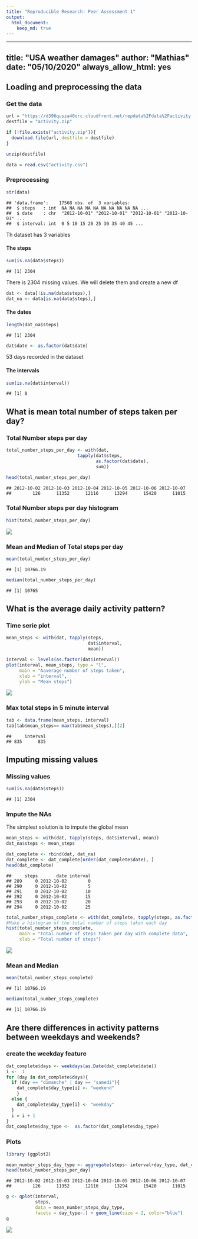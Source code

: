 ```yaml
---
title: "Reproducible Research: Peer Assessment 1"
output: 
  html_document:
    keep_md: true
---
```

---
title: "USA weather damages"
author: "Mathias"
date: "05/10/2020"
always_allow_html: yes
---

## Loading and preprocessing the data

### Get the data

```r
url = "https://d396qusza40orc.cloudfront.net/repdata%2Fdata%2Factivity.zip"
destfile = "activity.zip"

if (!file.exists("activity.zip")){
  download.file(url, destfile = destfile)
}

unzip(destfile)

data = read.csv("activity.csv")
```

### Preprocessing


```r
str(data)
```

```
## 'data.frame':	17568 obs. of  3 variables:
##  $ steps   : int  NA NA NA NA NA NA NA NA NA NA ...
##  $ date    : chr  "2012-10-01" "2012-10-01" "2012-10-01" "2012-10-01" ...
##  $ interval: int  0 5 10 15 20 25 30 35 40 45 ...
```
Th dataset has 3 variables

#### The steps

```r
sum(is.na(data$steps))
```

```
## [1] 2304
```
There is 2304 missing values. We will delete them and create a new df

```r
dat <- data[!is.na(data$steps),]
dat_na <- data[is.na(data$steps),]
```

#### The dates

```r
length(dat_na$steps)
```

```
## [1] 2304
```

```r
dat$date <- as.factor(dat$date)
```

53 days recorded in the dataset

#### The intervals

```r
sum(is.na(dat$interval))
```

```
## [1] 0
```


## What is mean total number of steps taken per day?

### Total Number steps per day

```r
total_number_steps_per_day <- with(dat,
                           tapply(dat$steps,
                                  as.factor(dat$date),
                                  sum))

head(total_number_steps_per_day)
```

```
## 2012-10-02 2012-10-03 2012-10-04 2012-10-05 2012-10-06 2012-10-07 
##        126      11352      12116      13294      15420      11015
```

### Total Number steps per day histogram

```r
hist(total_number_steps_per_day)
```

![](PA1_template_files/figure-html/unnamed-chunk-9-1.png)<!-- -->
### Mean and Median of Total steps per day

```r
mean(total_number_steps_per_day)
```

```
## [1] 10766.19
```

```r
median(total_number_steps_per_day)
```

```
## [1] 10765
```

## What is the average daily activity pattern?

### Time serie plot

```r
mean_steps <- with(dat, tapply(steps,
                               dat$interval,
                               mean))

interval <- levels(as.factor(dat$interval))
plot(interval, mean_steps, type = "l",
     main = "Aaverage number of steps taken",
     xlab = "interval",
     ylab = "Mean steps")
```

![](PA1_template_files/figure-html/unnamed-chunk-11-1.png)<!-- -->

### Max total steps in 5 minute interval

```r
tab <- data.frame(mean_steps, interval)
tab[tab$mean_steps== max(tab$mean_steps),][2]
```

```
##     interval
## 835      835
```

## Imputing missing values

### Missing values

```r
sum(is.na(data$steps))
```

```
## [1] 2304
```

### Impute the NAs
The simplest solution is to impute the global mean

```r
mean_steps <- with(dat, tapply(steps, dat$interval, mean))
dat_na$steps <- mean_steps
```

```r
dat_complete <- rbind(dat, dat_na)
dat_complete <- dat_complete[order(dat_complete$date), ]
head(dat_complete)
```

```
##     steps       date interval
## 289     0 2012-10-02        0
## 290     0 2012-10-02        5
## 291     0 2012-10-02       10
## 292     0 2012-10-02       15
## 293     0 2012-10-02       20
## 294     0 2012-10-02       25
```


```r
total_number_steps_complete <- with(dat_complete, tapply(steps, as.factor(dat_complete$date), sum))
#Make a histogram of the total number of steps taken each day
hist(total_number_steps_complete,
     main = "Total number of steps taken per day with complete data",
     xlab = "Total number of steps")
```

![](PA1_template_files/figure-html/unnamed-chunk-16-1.png)<!-- -->

### Mean and Median

```r
mean(total_number_steps_complete)
```

```
## [1] 10766.19
```

```r
median(total_number_steps_complete)
```

```
## [1] 10766.19
```

## Are there differences in activity patterns between weekdays and weekends?

### create the weekday feature

```r
dat_complete$days <- weekdays(as.Date(dat_complete$date))
i <-  1
for (day in dat_complete$days){
  if (day == "dimanche" | day == "samedi"){
    dat_complete$day_type[i] <- "weekend"
    }
  else {
    dat_complete$day_type[i] <- "weekday"
  }
  i = i + 1
}
dat_complete$day_type <-  as.factor(dat_complete$day_type)
```

### Plots


```r
library (ggplot2)

mean_number_steps_day_type <- aggregate(steps~ interval+day_type, dat_complete, mean)
head(total_number_steps_per_day)
```

```
## 2012-10-02 2012-10-03 2012-10-04 2012-10-05 2012-10-06 2012-10-07 
##        126      11352      12116      13294      15420      11015
```

```r
g <- qplot(interval,
           steps,
           data = mean_number_steps_day_type,
           facets = day_type~.) + geom_line(size = 2, color="blue")
g
```

![](PA1_template_files/figure-html/unnamed-chunk-19-1.png)<!-- -->

